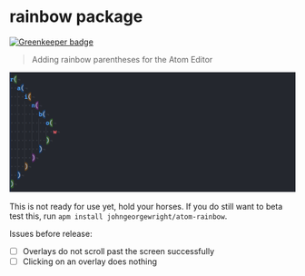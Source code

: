 # rainbow package

[![Greenkeeper badge](https://badges.greenkeeper.io/johngeorgewright/atom-rainbow.svg)](https://greenkeeper.io/)

> Adding rainbow parentheses for the Atom Editor

![screenshot](https://raw.githubusercontent.com/johngeorgewright/atom-rainbow/master/preview.png)

This is not ready for use yet, hold your horses. If you do still want to beta test this, run `apm install johngeorgewright/atom-rainbow`.

Issues before release:

- [ ] Overlays do not scroll past the screen successfully
- [ ] Clicking on an overlay does nothing
